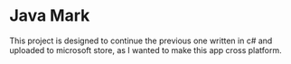# Java Mark

This project is designed to continue the previous one written in c# and uploaded to microsoft store, as I wanted to make this app cross platform.